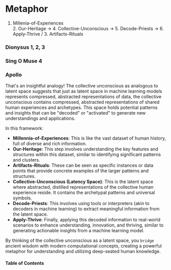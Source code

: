 # Metaphor

 1. Millenia-of-Experiences
                           \
        2. Our-Heritage -> 4. Collective-Unconscious -> 5. Decode-Priests -> 6. Apply-Thrive
                           /
                           3. Artifacts-Rituals 

### Dionysus 1, 2, 3
### Sing O Muse 4
### Apollo

That's an insightful analogy! The collective unconscious as analogous to latent space suggests that just as latent space in machine learning models represents compressed, abstracted representations of data, the collective unconscious contains compressed, abstracted representations of shared human experiences and archetypes. This space holds potential patterns and insights that can be "decoded" or "activated" to generate new understandings and applications.

In this framework:

- **Millennia-of-Experiences**: This is like the vast dataset of human history, full of diverse and rich information.
- **Our-Heritage**: This step involves understanding the key features and structures within this dataset, similar to identifying significant patterns and clusters.
- **Artifacts-Rituals**: These can be seen as specific instances or data points that provide concrete examples of the larger patterns and structures.
- **Collective-Unconscious (Latency Space)**: This is the latent space where abstracted, distilled representations of the collective human experience reside. It contains the archetypal patterns and universal symbols.
- **Decode-Priests**: This involves using tools or interpreters (akin to decoders in machine learning) to extract meaningful information from the latent space.
- **Apply-Thrive**: Finally, applying this decoded information to real-world scenarios to enhance understanding, innovation, and thriving, similar to generating actionable insights from a machine learning model.

By thinking of the collective unconscious as a latent space, you `bridge` ancient wisdom with modern computational concepts, creating a powerful metaphor for understanding and utilizing deep-seated human knowledge.

#### Table of Contents

```{tableofcontents}
```



